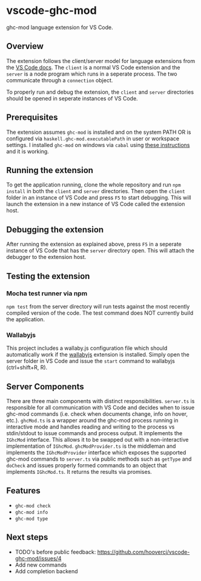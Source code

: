 # vscode-ghc-mod
ghc-mod language extension for VS Code.

## Overview
The extension follows the client/server model for language extensions from the [VS Code docs][example-server-docs]. The `client` is a normal VS Code extension and the `server` is a node program which runs in a seperate process. The two communicate through a `connection` object.

To properly run and debug the extension, the `client` and `server` directories should be opened in seperate instances of VS Code.

## Prerequisites
The extension assumes `ghc-mod` is installed and on the system PATH OR is configured via `haskell.ghc-mod.executablePath` in user or workspace settings. I installed `ghc-mod` on windows via `cabal` using [these instructions][ghc-mod-instructions] and it is working.

## Running the extension
To get the application running, clone the whole repository and run `npm install` in both the `client` and `server` directories. Then open the `client` folder in an instance of VS Code and press `F5` to start debugging. This will launch the extension in a new instance of VS Code called the extension host.

## Debugging the extension
After running the extension as explained above, press `F5` in a seperate instance of VS Code that has the `server` directory open. This will attach the debugger to the extension host.

## Testing the extension
### Mocha test runner via npm
`npm test` from the server directory will run tests against the most recently compiled version of the code. The test command does NOT currently build the application.

### Wallabyjs
This project includes a wallaby.js configuration file which should automatically work if the [wallabyjs](https://marketplace.visualstudio.com/items/WallabyJs.wallaby-vscode) extension is installed. Simply open the server folder in VS Code and issue the `start` command to wallabyjs (ctrl+shift+R, R).

## Server Components
There are three main components with distinct responsibilities. `server.ts` is responsible for all communication with VS Code and decides when to issue ghc-mod commands (i.e. check when documents change, info on hover, etc.). `ghcMod.ts` is a wrapper around the ghc-mod process running in interactive mode and handles reading and writing to the process vs stdin/stdout to issue commands and process output. It implements the `IGhcMod` interface. This allows it to be swapped out with a non-interactive implementation of `IGhcMod`. `ghcModProvider.ts` is the middleman and implements the `IGhcModProvider` interface which exposes the supported ghc-mod commands to `server.ts` via public methods such as `getType` and `doCheck` and issues properly formed commands to an object that implements `IGhcMod.ts`. It returns the results via promises.

## Features
- `ghc-mod check`
- `ghc-mod info`
- `ghc-mod type`

## Next steps
- TODO's before public feedback: https://github.com/hoovercj/vscode-ghc-mod/issues/4
- Add new commands
- Add completion backend

[example-server-docs]: https://code.visualstudio.com/docs/extensions/example-language-server
[ghc-mod-instructions]: http://www.mew.org/~kazu/proj/ghc-mod/en/install.html
[ghc-mod-atom]: https://github.com/atom-haskell/haskell-ghc-mod/